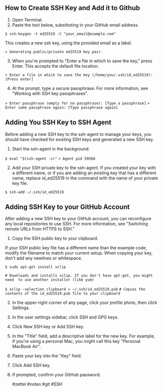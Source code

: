 ## How to Create SSH Key and Add it to Github


1) Open Terminal.
2) Paste the text below, substituting in your GitHub email address.

`$ ssh-keygen -t ed25519 -C "your_email@example.com"`


 This creates a new ssh key, using the provided email as a label.
 
 `> Generating public/private ed25519 key pair.`
 

3) When you're prompted to "Enter a file in which to save the key," press 
Enter. This accepts the default file location.

`> Enter a file in which to save the key (/home/you/.ssh/id_ed25519): [Press enter]`

4) At the prompt, type a secure passphrase. For more information, see "Working
with SSH key passphrases".

`> Enter passphrase (empty for no passphrase): [Type a passphrase]`
`> Enter same passphrase again: [Type passphrase again]`

## Adding You SSH Key to SSH Agent

Before adding a new SSH key to the ssh-agent to manage your keys, you should
have checked for existing SSH keys and generated a new SSH key.

1) Start the ssh-agent in the background.

`$ eval "$(ssh-agent -s)"`
`> Agent pid 59566`

2) Add your SSH private key to the ssh-agent. If you created your key with a 
different name, or if you are adding an existing key that has a different 
name, replace id_ed25519 in the command with the name of your private key file.

`$ ssh-add ~/.ssh/id_ed25519`


## Adding SSH Key to your GitHub Account

After adding a new SSH key to your GitHub account, you can reconfigure any
local repositories to use SSH. For more information, see "Switching remote URLs 
from HTTPS to SSH."

1) Copy the SSH public key to your clipboard.

If your SSH public key file has a different name than the example code, modify 
the filename to match your current setup. When copying your key, don't add any
newlines or whitespace.

`$ sudo apt-get install xclip`

`# Downloads and installs xclip. If you don't have apt-get, you might need 
to use another installer (like yum)`

`$ xclip -selection clipboard < ~/.ssh/id_ed25519.pub`
`# Copies the contents of the id_ed25519.pub file to your clipboard`

2) In the upper-right corner of any page, click your profile photo, then 
click Settings.

3) In the user settings sidebar, click SSH and GPG keys.
4) Click New SSH key or Add SSH key.

5) In the "Title" field, add a descriptive label for the new key. For example, if you're using a personal Mac, you might call this key "Personal MacBook Air".
6) Paste your key into the "Key" field.
7) Click Add SSH key.
8) If prompted, confirm your GitHub password.

    #zettel #notes #git #SSH
